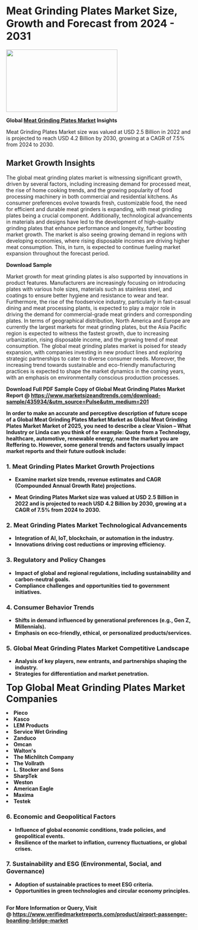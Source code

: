 <H1>Meat Grinding Plates Market Size, Growth and Forecast from 2024 - 2031</H1><img class="aligncenter size-medium wp-image-584254" src="https://thirdeyenews.in/wp-content/uploads/2024/09/Global-Market-Research-300x168.jpeg" alt="" width="300" height="168" /><p><strong>Global&nbsp;<a href="https://www.marketsizeandtrends.com/download-sample/435934/&amp;utm_source=Pulse&amp;utm_medium=201">Meat Grinding Plates Market</a> Insights</strong></p><p>Meat Grinding Plates Market size was valued at USD 2.5 Billion in 2022 and is projected to reach USD 4.2 Billion by 2030, growing at a CAGR of 7.5% from 2024 to 2030.</p><p><h2>Market Growth Insights</h2> <p>The global meat grinding plates market is witnessing significant growth, driven by several factors, including increasing demand for processed meat, the rise of home cooking trends, and the growing popularity of food processing machinery in both commercial and residential kitchens. As consumer preferences evolve towards fresh, customizable food, the need for efficient and durable meat grinders is expanding, with meat grinding plates being a crucial component. Additionally, technological advancements in materials and designs have led to the development of high-quality grinding plates that enhance performance and longevity, further boosting market growth. The market is also seeing growing demand in regions with developing economies, where rising disposable incomes are driving higher meat consumption. This, in turn, is expected to continue fueling market expansion throughout the forecast period.</p> <p><strong>Download Sample</strong></p> <p>Market growth for meat grinding plates is also supported by innovations in product features. Manufacturers are increasingly focusing on introducing plates with various hole sizes, materials such as stainless steel, and coatings to ensure better hygiene and resistance to wear and tear. Furthermore, the rise of the foodservice industry, particularly in fast-casual dining and meat processing plants, is expected to play a major role in driving the demand for commercial-grade meat grinders and corresponding plates. In terms of geographical distribution, North America and Europe are currently the largest markets for meat grinding plates, but the Asia Pacific region is expected to witness the fastest growth, due to increasing urbanization, rising disposable income, and the growing trend of meat consumption. The global meat grinding plates market is poised for steady expansion, with companies investing in new product lines and exploring strategic partnerships to cater to diverse consumer needs. Moreover, the increasing trend towards sustainable and eco-friendly manufacturing practices is expected to shape the market dynamics in the coming years, with an emphasis on environmentally conscious production processes.</p> <p><strong></p><p><span class=""><strong>Download Full PDF Sample Copy of Global Meat Grinding Plates Market Report</strong> @ <a href="https://www.marketsizeandtrends.com/download-sample/435934/&amp;utm_source=Pulse&amp;utm_medium=201" target="_blank">https://www.marketsizeandtrends.com/download-sample/435934/&amp;utm_source=Pulse&amp;utm_medium=201</a></span></p><p>In order to make an accurate and perceptive description of future scope of a Global&nbsp;Meat Grinding Plates Market Market as Global&nbsp;Meat Grinding Plates Market Market of 2025, you need to describe a clear Vision &ndash; What Industry or Linda can you think of for example: Quote from a Technology, healthcare, automotive, renewable energy, name the market you are Reffering to. However, some general trends and factors usually impact market reports and their future outlook include:</p><h3>1.&nbsp;<strong>Meat Grinding Plates Market Growth Projections</strong></h3><ul><li>Examine market size trends, revenue estimates and CAGR (Compounded Annual Growth Rate) projections.</li><li><p>Meat Grinding Plates Market size was valued at USD 2.5 Billion in 2022 and is projected to reach USD 4.2 Billion by 2030, growing at a CAGR of 7.5% from 2024 to 2030.</p></li></ul><h3>2.&nbsp;<strong>Meat Grinding Plates Market Technological Advancements</strong></h3><ul><li>Integration of AI, IoT, blockchain, or automation in the industry.</li><li>Innovations driving cost reductions or improving efficiency.</li></ul><h3>3.&nbsp;<strong>Regulatory and Policy Changes</strong></h3><ul><li>Impact of global and regional regulations, including sustainability and carbon-neutral goals.</li><li>Compliance challenges and opportunities tied to government initiatives.</li></ul><h3>4.&nbsp;<strong>Consumer Behavior Trends</strong></h3><ul><li>Shifts in demand influenced by generational preferences (e.g., Gen Z, Millennials).</li><li>Emphasis on eco-friendly, ethical, or personalized products/services.</li></ul><h3>5.&nbsp;<strong>Global Meat Grinding Plates Market Competitive Landscape</strong></h3><ul><li>Analysis of key players, new entrants, and partnerships shaping the industry.</li><li>Strategies for differentiation and market penetration.</li></ul><p data-pm-slice="1 1 []"><span style="color: inherit; font-family: inherit; font-size: 25px;">Top Global Meat Grinding Plates Market Companies</span></p><div class="" data-test-id=""><p><li>Pieco</li><li> Kasco</li><li> LEM Products</li><li> Service Wet Grinding</li><li> Zanduco</li><li> Omcan</li><li> Walton's</li><li> The Michlitch Company</li><li> The Vollrath</li><li> L. Stocker and Sons</li><li> SharpTek</li><li> Weston</li><li> American Eagle</li><li> Maxima</li><li> Testek</li></p></div><h3>6.&nbsp;<strong>Economic and Geopolitical Factors</strong></h3><ul><li>Influence of global economic conditions, trade policies, and geopolitical events.</li><li>Resilience of the market to inflation, currency fluctuations, or global crises.</li></ul><h3>7.&nbsp;<strong>Sustainability and ESG (Environmental, Social, and Governance)</strong></h3><ul><li>Adoption of sustainable practices to meet ESG criteria.</li><li>Opportunities in green technologies and circular economy principles.</li></ul><h2><strong style="font-size: 14px;">For More Information or Query, Visit @&nbsp;</strong><a style="background-color: #ffffff; font-size: 14px;" href="https://www.marketsizeandtrends.com/report/meat-grinding-plates-market/" target="_blank">https://www.verifiedmarketreports.com/product/airport-passenger-boarding-bridge-market</a></h2>
